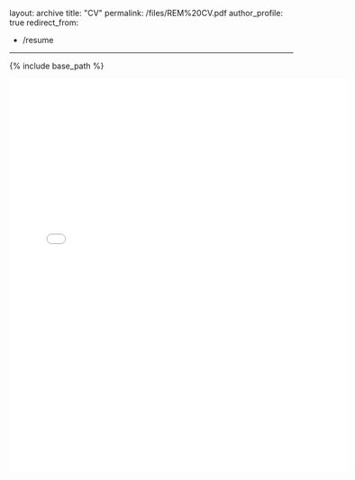 layout: archive
title: "CV"
permalink: /files/REM%20CV.pdf
author_profile: true
redirect_from:
  - /resume
---

{% include base_path %}

<embed src="{{ site.baseurl }}/files/REM%20CV.pdf" width="600" height="700" type='application/pdf'>

<!---Please click <a href="https://relisemai.github.io/files/REM%20CV.pdf" target="_blank">here</a> to view my current CV.-->

<!---
layout: archive
title: "CV"
permalink: /cv/
author_profile: true
redirect_from:
  - /resume
---

{% include base_path %}

Education
======
* Ph.D in Mechanical Engineering, Rensselaer Polytechnic Institute, 2025 (expected)
  * GPA: 4.0
  * Selected coursework
    * Controls: Multivariable control, Optimal control, Nonlinear control, Systems analysis techniques
    * Machine learning: Machine learning for autonomy, Safe autonomy, System identification from data
* J.D., University of Texas at Austin School of Law, 2013
  * GPA: 3.14 
* B.A. in Physics, _cum laude_, Texas A&M University, 2010
  * GPA: 3.56 

Work experience
======
* January 2023-Present: Pathways Intern
  * NASA Ames Research Center
  * Achievements include: building a pipeline for data ingestion for LLM fine-tuning, demonstrating semantic search over ingested data, and research on queueing theory for pilot-controller coordination in UAM operation.
  * Supervisor: Dr. JaeWoo Jung, Shannon Zelinski
    
* January-May 2024: Graduate teaching assistant
  * Rensselaer Polytechnic Institute
  * Course: Mechatronics
  * Supervisor: Professor Sandipan Mishra
    
* August-December 2023: Graduate teaching assistant
  * Rensselaer Polytechnic Institute
  * Course: Mechatronics
  * Supervisor: Professor Joshua Hurst
    
* January-May 2023: Graduate research assistant
  * Rensselaer Polytechnic Institute
  * Project: CRC-3 quadrotor biplane tailsitter build
  * Supervisor: Professor Sandipan Mishra
    
* August-December 2022: Graduate teaching assistant
  * Rensselaer Polytechnic Institute
  * Course: Modeling & Control of Dynamic Systems
  * Supervisor: Professor Luiz Cagliari

* May 2017-December 2020: Patent Litigation Associate
  * Weil, Gotshal & Manges LLP
  * Achievements:
    * Promoted a full year upon hire. The go-to attorney for technical analysis of electrical and mechanical technologies.
    * Set and tracked deadlines for projects across multiple high-dollar value patent litigation cases.
    * Worked with industry leaders and client experts to develop cohesive technical litigation strategies for Fortune 500 and Fortune 50 clients.
    * Wrote winning briefs on case scheduling, discovery conflicts, patent interpretation, and expert testimony.
    * Created successful persuasive technical presentations in diverse technologies, from high-speed modems to solar cells.

* July 2014-May 2017: Patent Litigation Associate
  * Pillsbury Winthrop Shaw Pittman LLP
  * Achievements:
    * Hired as a patent agent and quickly promoted to technical patent litigation attorney.
    * Set and tracked deadlines across multiple cases for one of the firm's highest-value clients.
    * Created educational slides that won a case by educating a judge on the difference between digital logic performed on binary numbers and arithmetic with real values.
    * As a key member of the International Trade Commission (ITC) team, won an exclusion order for a Fortune 500 client, resulting in a key competitor being barred from importing products for sale in the United States.
    * One of the youngest attorneys to sit second chair for expert witness questioning at trial.
  
Skills
======
* Implementation and analysis of machine learning and reinforcement learning algorithms
* Modeling, analysis, and design of electrical and mechanical systems using MATLAB and Python
* Source code analysis and interpretation in MATLAB, Python, C, C++, Java, Fortran, and Assembly
* Analysis and interpretation of 3GPP, 3GPP2, IEEE, and IETF communication devices and standards
* Computer-aided design and additive manufacturing workflow
* Persuasive technical and non-technical writing and speaking

Awards and Fellowships
======
* 2024-2025 Link Foundation Modeling, Simulation, and Training Fellow
* 2024 Boeing Summer Fellowship
* 2023-2024 Founders' Award of Excellence, Rensselaer Polytechnic Institute
* 2021-2022 NDSEG Honorable Mention, United States Department of Defense
* 2021-2022 SMART Scholarship Semi-Finalist, United States Department of Defense
* 2021-2022 Rensselaer Graduate Fellowship, Rensselaer Polytechnic Institute
* 2011-2013 School of Law Scholarship, University of Texas at Austin School of Law
* 2010-2011 Endowed Presidential Scholarship in Law, University of Texas at Austin School of Law
* 2010 University Honors, Texas A&M University
* 2010 Foundation Honors, Texas A&M University
* 2006-2010 University Scholar, Texas A&M University
* 2006-2010 President's Endowed Scholar, Texas A&M University

Publications
======
  <ul>{% for post in site.publications reversed %}
    {% include archive-single-cv.html %}
  {% endfor %}</ul>
  
Talks
======
  <ul>{% for post in site.talks reversed %}
    {% include archive-single-talk-cv.html  %}
  {% endfor %}</ul>
  
Teaching
======
  <ul>{% for post in site.teaching reversed %}
    {% include archive-single-cv.html %}
  {% endfor %}</ul>
  
Service and leadership
======
* Rensselaer Polytechnic Institute
  * MANE Student Advisory Committee: October 2023-present
    * Represent MANE students to the department faculty and staff.
    * Provide student input on faculty hires, curriculum changes, and other department functions.
    * Elicit feedback from students to inform input and feedback to department.
  * Middle States Accreditation Self-Study Committee Member: March 2023-present
    * Research and document the student experience at RPI for self-study accreditation report.
    * Provide feedback and edits to self-study report.
    * Interface with institute faculty and administration to facilitate self-study process.
  * Graduate women's mentoring circle founder: March 2022-present
    * Initiate and organize networking and professional development luncheons for women graduate students and faculty members in MANE department.
    * Develop topics and foster discussion to provide mentoring to graduate students and junior faculty members.
    * Coordinate future sessions, including potential guest speakers and joint events for other underserved groups and allies.
  * Society of Women Engineers Graduate Student Committee Secretary: October 2021-present
    * Selected for the national-level 2022-23 and 2023-24 Academic Leadership for Women in Engineering cohorts.
    * Chosen to attend 2022 Annual Conference to represent university section.
    * Dramatically increased graduate section engagement through recruiting events and outreach.
    * Propose, organize, and plan events tailored to graduate student interests.
    * Organize meeting agendas, take notes during meetings, and organize items for follow-up as needed.
    * Update main Society of Women Engineers about graduate student events and coordinate between graduate committee and undergraduate activities.
* New Visions STEM Volunteer Tutor: August 2021-present
  * Develop curriculum to teach high school students how STEM fields interact with U.S. and international government, policy, and economics, including the use of laws and policy to promote STEM goals.
  * Lead activities to teach students how policies are developed, implemented, and modified.
  * Provide supplemental lectures and content about the economic and governmental incentives behind intellectual property rights, development, and protection, including proposed reforms.
  * Individual and group tutoring on physics, engineering, scientific and persuasive writing, and presentation skills.
 
Hobbies
=======
* Shotokan karate: August 2007-present
  * Nidan (second degree black belt) achieved May 2021
  * Formal and informal mentoring and teaching of students from beginning to advanced levels in all age groups.
* Formula 1 racing
* 3D printing and design
* Writing
* Baking
* Crochet
* Horseback riding-->
